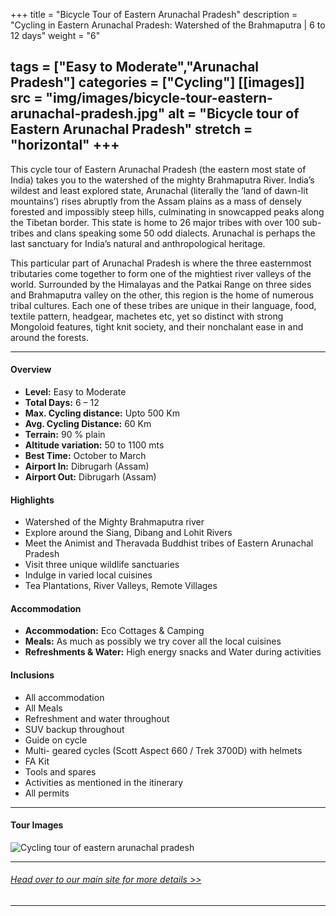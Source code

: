 +++
title = "Bicycle Tour of Eastern Arunachal Pradesh"
description = "Cycling in Eastern Arunachal Pradesh: Watershed of the Brahmaputra | 6 to 12 days"
weight = "6"

tags = ["Easy to Moderate","Arunachal Pradesh"]
categories = ["Cycling"]
[[images]]
  src = "img/images/bicycle-tour-eastern-arunachal-pradesh.jpg"
  alt = "Bicycle tour of Eastern Arunachal Pradesh"
  stretch = "horizontal"
+++
---
This cycle tour of Eastern Arunachal Pradesh (the eastern most state of India) takes you to the watershed of the mighty Brahmaputra River.  India’s wildest and least explored state, Arunachal (literally the ‘land of dawn-lit mountains’) rises abruptly from the Assam plains as a mass of densely forested and impossibly steep hills, culminating in snowcapped peaks along the Tibetan border. This state is home to 26 major tribes with over 100 sub-tribes and clans speaking some 50 odd dialects. Arunachal is perhaps the last sanctuary for India’s natural and anthropological heritage.

This particular part of Arunachal Pradesh is where the three easternmost tributaries come together to form one of the mightiest river valleys of the world. Surrounded by the Himalayas and the Patkai Range on three sides and Brahmaputra valley on the other, this region is the home of numerous tribal cultures. Each one of these tribes are unique in their language, food, textile pattern, headgear, machetes etc, yet so distinct with strong Mongoloid features, tight knit society, and their nonchalant ease in and around the forests.

<!--more-->
---



#### Overview

* **Level:** Easy to Moderate
* **Total Days:** 6 – 12
* **Max. Cycling distance:** Upto 500 Km
* **Avg. Cycling Distance:** 60 Km
* **Terrain:** 90 % plain
* **Altitude variation:** 50 to 1100 mts
* **Best Time:** October to March
* **Airport In:** Dibrugarh (Assam)
* **Airport Out:** Dibrugarh (Assam)


#### Highlights

* Watershed of the Mighty Brahmaputra river
* Explore around the Siang, Dibang and Lohit Rivers
* Meet the Animist and Theravada Buddhist tribes of Eastern Arunachal Pradesh
* Visit three unique wildlife sanctuaries
* Indulge in varied local cuisines
* Tea Plantations, River Valleys, Remote Villages


#### Accommodation

* **Accommodation:** Eco Cottages & Camping
* **Meals:** As much as possibly we try cover all the local cuisines
* **Refreshments & Water:** High energy snacks and Water during activities

#### Inclusions

* All accommodation
* All Meals
* Refreshment and water throughout
* SUV backup throughout
* Guide on cycle
* Multi- geared cycles (Scott Aspect 660 / Trek 3700D) with helmets
* FA Kit
* Tools and spares
* Activities as mentioned in the itinerary
* All permits

---
#### Tour Images
![Cycling tour of eastern arunachal pradesh](/img/images/Cycling-tour-eastern-arunachal-pradesh.jpg)

---
###### [*Head over to our main site for more details >>*](https://www.nnejourneys.com/cycling/)

---
